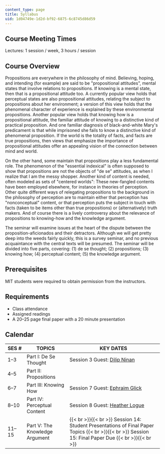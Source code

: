```yaml
---
content_type: page
title: Syllabus
uid: 1d04749e-1d2d-bf92-6875-6c8745d86d59
---
```


Course Meeting Times
--------------------

Lectures: 1 session / week, 3 hours / session

Course Overview
---------------

Propositions are everywhere in the philosophy of mind. Believing, hoping, and intending (for example) are said to be "propositional attitudes", mental states that involve relations to propositions. If knowing is a mental state, then that is a propositional attitude too. A currently popular view holds that perceptual states are also propositional attitudes, relating the subject to propositions about her environment; a version of this view holds that the phenomenal character of experience is explained by these environmental propositions. Another popular view holds that knowing how is a propositional attitude, the familiar attitude of knowing to a distinctive kind of practical proposition. And one familiar diagnosis of black-and-white Mary's predicament is that while imprisoned she fails to know a distinctive kind of phenomenal proposition. If the world is the totality of facts, and facts are true propositions, then views that emphasize the importance of propositional attitudes offer an appealing vision of the connection between mind and world.

On the other hand, some maintain that propositions play a less fundamental role. The phenomenon of the "essential indexical" is often supposed to show that propositions are not the objects of "de se" attitudes, as when I realize that I am the messy shopper. Another kind of content is needed, often modeled as sets of "centered worlds": These new-fangled contents have been employed elsewhere, for instance in theories of perception. Other quite different ways of relegating propositions to the background in the philosophy of perception are to maintain either that perception has "nonconceptual" content, or that perception puts the subject in touch with facts (taken to be items other than true propositions) or (alternatively) truth makers. And of course there is a lively controversy about the relevance of propositions to knowing-how and the knowledge argument.

The seminar will examine issues at the heart of the dispute between the proposition-aficionados and their detractors. Although we will get pretty deep into the weeds fairly quickly, this is a survey seminar, and no previous acquaintance with the central texts will be presumed. The seminar will be divided into five parts, covering: (1) de se thought; (2) propositions; (3) knowing how; (4) perceptual content; (5) the knowledge argument.

Prerequisites
-------------

MIT students were required to obtain permission from the instructors.

Requirements
------------

*   Class attendance
*   Assigned readings
*   A 20–25 page final paper with a 20 minute presentation

Calendar
--------

| SES # | TOPICS | KEY DATES |
| --- | --- | --- |
| 1–3 | Part I: De Se Thought | Session 3 Guest: [Dilip Ninan](http://www.dilipninan.org/) |
| 4–5 | Part II: Propositions | &nbsp; |
| 6–7 | Part III: Knowing How | Session 7 Guest: [Ephraim Glick](http://www.st-andrews.ac.uk/~eg35/About.html) |
| 8–10 | Part IV: Perceptual Content | Session 8 Guest: [Heather Logue](http://www.leeds.ac.uk/arts/profile/20042/199/heather_logue) |
| 11–15 | Part V: The Knowledge Argument |  {{< br >}}{{< br >}} Session 14: Student Presentations of Final Paper Topics {{< br >}}{{< br >}} Session 15: Final Paper Due {{< br >}}{{< br >}}